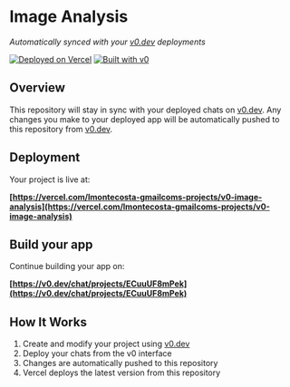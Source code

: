 # Image Analysis

*Automatically synced with your [v0.dev](https://v0.dev) deployments*

[![Deployed on Vercel](https://img.shields.io/badge/Deployed%20on-Vercel-black?style=for-the-badge&logo=vercel)](https://vercel.com/lmontecosta-gmailcoms-projects/v0-image-analysis)
[![Built with v0](https://img.shields.io/badge/Built%20with-v0.dev-black?style=for-the-badge)](https://v0.dev/chat/projects/ECuuUF8mPek)

## Overview

This repository will stay in sync with your deployed chats on [v0.dev](https://v0.dev).
Any changes you make to your deployed app will be automatically pushed to this repository from [v0.dev](https://v0.dev).

## Deployment

Your project is live at:

**[https://vercel.com/lmontecosta-gmailcoms-projects/v0-image-analysis](https://vercel.com/lmontecosta-gmailcoms-projects/v0-image-analysis)**

## Build your app

Continue building your app on:

**[https://v0.dev/chat/projects/ECuuUF8mPek](https://v0.dev/chat/projects/ECuuUF8mPek)**

## How It Works

1. Create and modify your project using [v0.dev](https://v0.dev)
2. Deploy your chats from the v0 interface
3. Changes are automatically pushed to this repository
4. Vercel deploys the latest version from this repository